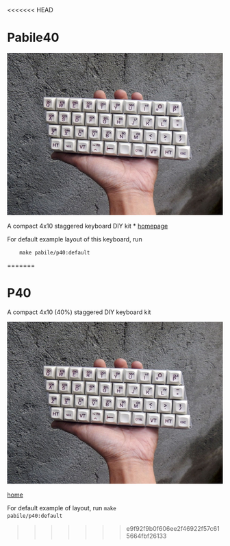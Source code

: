 <<<<<<< HEAD
# Pabile40

![prototype photo1](https://github.com/pabile/Pabile40/blob/master/_bak/web-DSCN9033.jpg)

A compact 4x10 staggered keyboard DIY kit                                                                                                                                                 * [homepage](https://pabileonline.blogspot.com/search/label/pabile40)

For default example layout of this keyboard, run

        make pabile/p40:default

=======
# P40 

A compact 4x10 (40%) staggered DIY keyboard kit

![prototype photo1](https://github.com/pabile/Pabile40/blob/master/_bak/web-DSCN9033.jpg)

[home](https://pabileonline.blogspot.com/search/label/pabile40)

For default example of layout, run
    <code>make pabile/p40:default</code>
>>>>>>> e9f92f9b0f606ee2f46922f57c615664fbf26133
